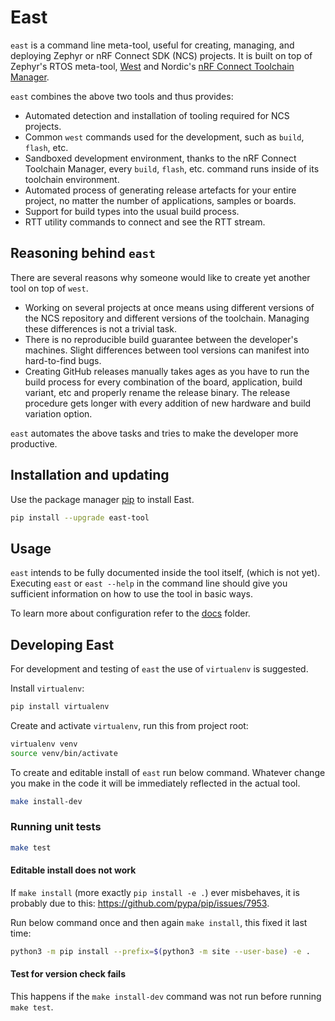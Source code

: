 # East

`east` is a command line meta-tool, useful for creating, managing, and deploying
Zephyr or nRF Connect SDK (NCS) projects. It is built on top of Zephyr's RTOS
meta-tool, [West] and Nordic's [nRF Connect Toolchain Manager].

[west]: https://github.com/zephyrproject-rtos/west
[nrf connect toolchain manager]:
  https://github.com/NordicSemiconductor/pc-nrfconnect-toolchain-manager

`east` combines the above two tools and thus provides:

- Automated detection and installation of tooling required for NCS projects.
- Common `west` commands used for the development, such as `build`, `flash`,
  etc.
- Sandboxed development environment, thanks to the nRF Connect Toolchain
  Manager, every `build`, `flash`, etc. command runs inside of its toolchain
  environment.
- Automated process of generating release artefacts for your entire project, no
  matter the number of applications, samples or boards.
- Support for build types into the usual build process.
- RTT utility commands to connect and see the RTT stream.

## Reasoning behind `east`

There are several reasons why someone would like to create yet another tool on
top of `west`.

- Working on several projects at once means using different versions of the NCS
  repository and different versions of the toolchain. Managing these differences
  is not a trivial task.
- There is no reproducible build guarantee between the developer's machines.
  Slight differences between tool versions can manifest into hard-to-find bugs.
- Creating GitHub releases manually takes ages as you have to run the build
  process for every combination of the board, application, build variant, etc
  and properly rename the release binary. The release procedure gets longer with
  every addition of new hardware and build variation option.

`east` automates the above tasks and tries to make the developer more
productive.

## Installation and updating

Use the package manager [pip](https://pip.pypa.io/en/stable/) to install East.

```bash
pip install --upgrade east-tool
```

## Usage

`east` intends to be fully documented inside the tool itself, (which is not
yet). Executing `east` or `east --help` in the command line should give you
sufficient information on how to use the tool in basic ways.

To learn more about configuration refer to the [docs](docs) folder.


## Developing East

For development and testing of `east` the use of `virtualenv` is suggested.

Install `virtualenv`:

```bash
pip install virtualenv
```

Create and activate `virtualenv`, run this from project root:

```bash
virtualenv venv
source venv/bin/activate
```

To create and editable install of `east` run below command. Whatever change you
make in the code it will be immediately reflected in the actual tool.

```bash
make install-dev
```

### Running unit tests

```bash
make test
```

#### Editable install does not work

If `make install` (more exactly `pip install -e .`) ever misbehaves, it is
probably due to this: https://github.com/pypa/pip/issues/7953.

Run below command once and then again `make install`, this fixed it last time:

```bash
python3 -m pip install --prefix=$(python3 -m site --user-base) -e .
```

#### Test for version check fails

This happens if the `make install-dev` command was not run before running `make test`.
